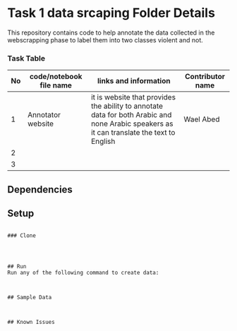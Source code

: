 # Task 1 data srcaping Folder Details

This repository contains code to help annotate the data collected in the webscrapping phase to label them into two classes violent and not.

### Task Table

| No|  code/notebook file name | links and information | Contributor name |
|-|-|-|-|
|1|Annotator website|it is website that provides the ability to annotate data for both Arabic and none Arabic speakers as it can translate the text to English | Wael Abed|
|2|       |         |        |
|3|         |         |         |




## Dependencies


## Setup


```

### Clone
```

```



## Run
Run any of the following command to create data:
```


```


## Sample Data



## Known Issues
